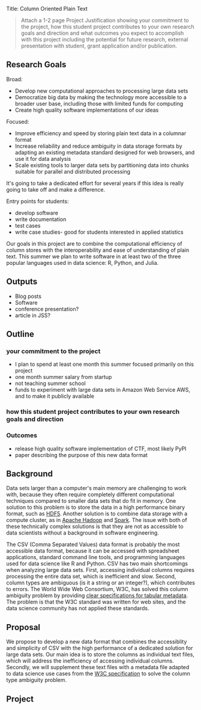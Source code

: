 Title: Column Oriented Plain Text

> Attach a 1-2 page Project Justification showing your commitment to the project, how this student project contributes to your own research goals and direction and what outcomes you expect to accomplish with this project including the potential for future research, external presentation with student, grant application and/or publication. 

## Research Goals

Broad:

- Develop new computational approaches to processing large data sets
- Democratize big data by making the technology more accessible to a broader user base, including those with limited funds for computing
- Create high quality software implementations of our ideas

Focused:

- Improve efficiency and speed by storing plain text data in a columnar format
- Increase reliability and reduce ambiguity in data storage formats by adapting an existing metadata standard designed for web browsers, and use it for data analysis
- Scale existing tools to larger data sets by partitioning data into chunks suitable for parallel and distributed processing

It's going to take a dedicated effort for several years if this idea is really going to take off and make a difference.

Entry points for students:

- develop software
- write documentation
- test cases
- write case studies- good for students interested in applied statistics

Our goals in this project are to combine the computational efficiency of column stores with the interoperability and ease of understanding of plain text.
This summer we plan to write software in at least two of the three popular languages used in data science: R, Python, and Julia.



## Outputs

- Blog posts
- Software
- conference presentation?
- article in JSS?

## Outline

### your commitment to the project

- I plan to spend at least one month this summer focused primarily on this project
- one month summer salary from startup
- not teaching summer school
- funds to experiment with large data sets in Amazon Web Service AWS, and to make it publicly available

### how this student project contributes to your own research goals and direction 

### Outcomes

- release high quality software implementation of CTF, most likely PyPI
- paper describing the purpose of this new data format


## Background

Data sets larger than a computer's main memory are challenging to work with, because they often require completely different computational techniques compared to smaller data sets that do fit in memory.
One solution to this problem is to store the data in a high performance binary format, such as [HDF5](https://www.hdfgroup.org/solutions/hdf5/).
Another solution is to combine data storage with a compute cluster, as in [Apache Hadoop](https://hadoop.apache.org/) and [Spark](https://spark.apache.org/).
The issue with both of these technically complex solutions is that they are not as accessible to data scientists without a background in software engineering.

The CSV (Comma Separated Values) data format is probably the most accessible data format, because it can be accessed with spreadsheet applications, standard command line tools, and programming languages used for data science like R and Python.
CSV has two main shortcomings when analyzing large data sets.
First, accessing individual columns requires processing the entire data set, which is inefficient and slow.
Second, column types are ambiguous (is it a string or an integer?), which contributes to errors.
The World Wide Web Consortium, W3C, has solved this column ambiguity problem by providing [clear specifications for tabular metadata](https://www.w3.org/TR/tabular-data-primer/).
The problem is that the W3C standard was written for web sites, and the data science community has not applied these standards.


## Proposal

We propose to develop a new data format that combines the accessiblity and simplicity of CSV with the high performance of a dedicated solution for large data sets.
Our main idea is to store the columns as individual text files, which will address the inefficiency of accessing individual columns.
Secondly, we will supplement these text files with a metadata file adapted to data science use cases from the [W3C specification](https://www.w3.org/TR/tabular-data-model/) to solve the column type ambiguity problem. 


## Project
